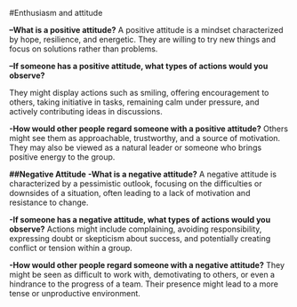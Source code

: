 #Enthusiasm and attitude

**–What is a positive attitude?**
A positive attitude is a mindset characterized by hope, resilience, and energetic.
They are willing to try new things and focus on solutions rather than problems.

**–If someone has a positive attitude, what types of actions would you observe?**

They might display actions such as smiling, offering encouragement to others, taking initiative in tasks, remaining calm under pressure, and actively contributing ideas in discussions.

**-How would other people regard someone with a positive attitude?**
Others might see them as approachable, trustworthy, and a source of motivation. They may also be viewed as a natural leader or someone who brings positive energy to the group.

**##Negative Attitude**
**-What is a negative attitude?**
A negative attitude is characterized by a pessimistic outlook, focusing on the difficulties or downsides of a situation, often leading to a lack of motivation and resistance to change.

**-If someone has a negative attitude, what types of actions would you observe?**
Actions might include complaining, avoiding responsibility, expressing doubt or skepticism about success, and potentially creating conflict or tension within a group.

**-How would other people regard someone with a negative attitude?**
They might be seen as difficult to work with, demotivating to others, or even a hindrance to the progress of a team. Their presence might lead to a more tense or unproductive environment.